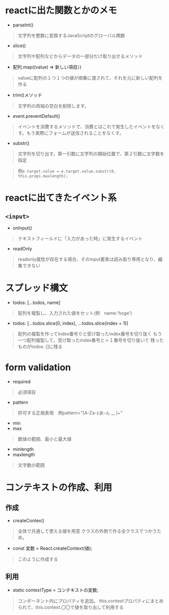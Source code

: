 # reactに出た関数とかのメモ
- parseInt()
>文字列を整数に変換するJavaScriptのグローバル関数
- slice()
>文字列や配列などからデータの一部分だけ取り出せるメソッド
- 配列.map((value) => 新しい項目）)
>valueに配列の１つ１つの値が順番に渡されて、それを元に新しい配列を作る
- trim()メソッド
>文字列の両端の空白を削除します。
- event.preventDefault()
>イベントを消費するメソッドで、消費とはこれで発生したイベントをなくす。もう実際にフォームが送信されることをなくす。
- substr()
>文字列を切り出す。第一引数に文字列の開始位置で、第２引数に文字数を指定

>例`e.target.value = e.target.value.substr(0, this.props.maxlength);`


# reactに出てきたイベント系
## `<input>`
- onInput()
>テキストフィールドに「入力があった時」に発生するイベント
- readOnly
>readonly属性が存在する場合、そのinput要素は読み取り専用となり、編集できない



# スプレッド構文
- todos: [...todos, name]
>配列を複製し、入力された値をセット(例　name:'hoge')

- todos: [...todos.slice(0, index), ...todos.slice(index + 1)]
>配列の複製を作ってindex番号０と受け取ったindex番号を切り抜く
もう一つ配列複製して、受け取ったindex番号と＋１番号を切り抜いて
残ったものがtodos: []に残る

# form validation
- required
>必須項目
- pattern
>許可する正規表現　例pattern="[A-Za-zあ-ん _,.]+"
- min
- max
>数値の範囲、最小と最大値
- minlength
- maxlength
>文字数の範囲

# コンテキストの作成、利用
## 作成
- createContex()
>全体で共通して使える値を用意
>クラスの外側で作る全クラスでつかうため。
- const 変数 = React.createContext(値);
>このように作成する
## 利用
- static contextType = コンテキストの変数;
>コンポーネント内にプロパティを追加。
>this.contextプロパティにまとめられて、this.context.〇〇で値を取り出して利用する

